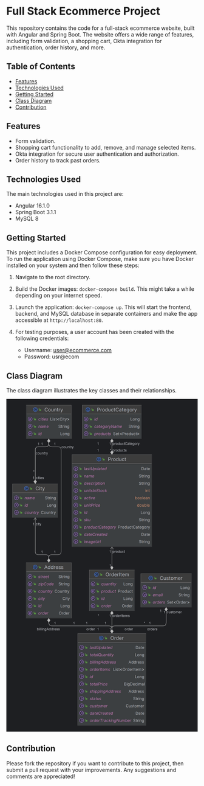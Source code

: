 # Full Stack Ecommerce Project

This repository contains the code for a full-stack ecommerce website, built with Angular and Spring Boot. The website offers a wide range of features, including form validation, a shopping cart, Okta integration for authentication, order history, and more.

## Table of Contents

- [Features](#features)
- [Technologies Used](#technologies-used)
- [Getting Started](#getting-started)
- [Class Diagram](#class-diagram)
- [Contribution](#contribution)

## Features

- Form validation.
- Shopping cart functionality to add, remove, and manage selected items.
- Okta integration for secure user authentication and authorization.
- Order history to track past orders.

## Technologies Used

The main technologies used in this project are:

- Angular 16.1.0
- Spring Boot 3.1.1
- MySQL 8

## Getting Started

This project includes a Docker Compose configuration for easy deployment. To run the application using Docker Compose, make sure you have Docker installed on your system and then follow these steps:

1. Navigate to the root directory.
1. Build the Docker images: `docker-compose build`. This might take a while depending on your internet speed.
1. Launch the application: `docker-compose up`. This will start the frontend, backend, and MySQL database in separate containers and make the app accessible at `http://localhost:80`.
1. For testing purposes, a user account has been created with the following credentials:

   - Username: user@ecommerce.com
   - Password: usr@ecom

## Class Diagram
The class diagram illustrates the key classes and their relationships.

![Class Diagram](class-diagram.png)

## Contribution

Please fork the repository if you want to contribute to this project, then submit a pull request with your improvements. Any suggestions and comments are appreciated!

